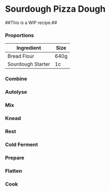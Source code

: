 # Sourdough Pizza Dough
##This is a WIP recipe.##

### Proportions

| Ingredient  | Size |
| ----------- | ---- |
| Bread Flour | 640g |
| Sourdough Starter | 1c |

### Combine

### Autolyse

### Mix

### Knead

### Rest

### Cold Ferment

### Prepare

### Flatten

### Cook
